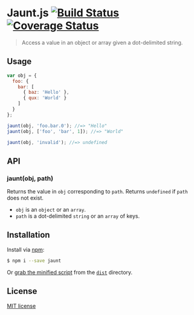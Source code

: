 # Jaunt.js [![Build Status](https://img.shields.io/travis/yuanqing/jaunt.svg?style=flat)](https://travis-ci.org/yuanqing/jaunt) [![Coverage Status](https://img.shields.io/coveralls/yuanqing/jaunt.svg?style=flat)](https://coveralls.io/r/yuanqing/jaunt)

> Access a value in an object or array given a dot-delimited string.

## Usage

```js
var obj = {
  foo: {
    bar: [
      { baz: 'Hello' },
      { qux: 'World' }
    ]
  }
};

jaunt(obj, 'foo.bar.0'); //=> "Hello"
jaunt(obj, ['foo', 'bar', 1]); //=> "World"

jaunt(obj, 'invalid'); //=> undefined
```

## API

### jaunt(obj, path)

Returns the value in `obj` corresponding to `path`. Returns `undefined` if `path` does not exist.

- `obj` is an `object` or an `array`.
- `path` is a dot-delimited `string` or an `array` of keys.

## Installation

Install via [npm](https://www.npmjs.org/package/jaunt):

```bash
$ npm i --save jaunt
```

Or [grab the minified script](https://github.com/yuanqing/jaunt/raw/master/dist/jaunt.min.js) from the [`dist`](https://github.com/yuanqing/jaunt/tree/master/dist) directory.

## License

[MIT license](https://github.com/yuanqing/jaunt/blob/master/LICENSE)